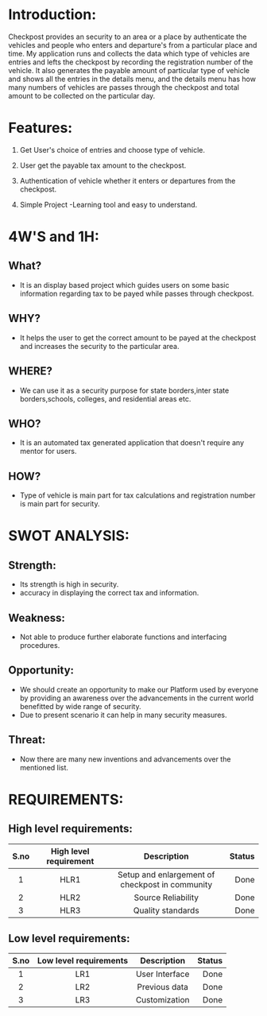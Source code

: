 # Introduction:

Checkpost provides an security to an area or a place by authenticate the vehicles and people who enters and departure's from a particular place and time. My application runs and collects the data which type of vehicles are entries and lefts the checkpost by recording the registration number of the vehicle. It also generates the payable amount of particular type of vehicle and shows all the entries in the details menu, and the details menu has how many numbers of vehicles are passes through the checkpost and total amount to be collected on the particular day.

# Features:
1. Get User's choice of entries and choose type of vehicle. 

2. User get the payable tax amount to the checkpost.

3. Authentication of vehicle whether it enters or departures from the checkpost. 

4. Simple Project -Learning tool and easy to understand.

# 4W'S and 1H:
## What?
* It is an display based project which guides users on some basic information regarding tax to be payed while passes through checkpost.
## WHY?
* It helps the user to get the correct amount to be payed at the checkpost and increases the security to the particular area. 
## WHERE?
* We can use it as a security purpose for state borders,inter state borders,schools, colleges, and residential areas etc.
## WHO?
*  It is an automated tax generated application that doesn't require any mentor for users.
## HOW?
* Type of vehicle is main part for tax calculations and registration number is main part for security.

# SWOT ANALYSIS:
## Strength:
- Its strength is high in security.
- accuracy in displaying the correct tax and information.
## Weakness:
- Not able to produce further elaborate functions and interfacing procedures.
## Opportunity:
- We should create an opportunity to make our Platform used by everyone by providing an awareness over the advancements in the current world benefitted by wide range of security.
- Due to present scenario it can help in many security measures.
## Threat:
- Now there are many new inventions and advancements over the mentioned list.


# REQUIREMENTS:
## High level requirements:
| S.no | High level requirement | Description | Status |
| :---:| :---: | :---: | ---: |
| 1 | HLR1 | Setup and enlargement of checkpost in community | Done |
| 2 | HLR2 | Source Reliability | Done |
| 3 | HLR3 | Quality standards | Done |

## Low level requirements:
| S.no | Low level requirements | Description | Status |
| :---: | :---: | :---: | ---: |
| 1 | LR1 | User Interface | Done |
| 2 | LR2 | Previous data | Done |
| 3 | LR3 | Customization | Done |
